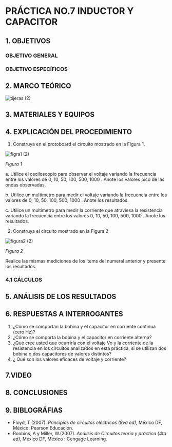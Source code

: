 #  PRÁCTICA NO.7 INDUCTOR Y CAPACITOR
## 1. OBJETIVOS
### OBJETIVO GENERAL
### OBJETIVO ESPECÍFICOS
## 2. MARCO TEÓRICO

![tijeras (2)](https://user-images.githubusercontent.com/84431598/131418371-ff7dbd8b-2629-4a59-b213-370d05901366.png)

## 3. MATERIALES Y EQUIPOS
## 4. EXPLICACIÓN DEL PROCEDIMIENTO 
1. Construya  en el protoboard el circuito mostrado en la Figura 1.

![figra1 (2)](https://user-images.githubusercontent.com/84431598/131417976-df5237b9-cd7f-4d66-99a4-6d31a1c9898d.png)

*Figura 1*

a. Utilice el osciloscopio para observar el voltaje  variando la frecuencia entre los
valores de 0, 10, 50, 100, 500, 1000 . Anote los valores pico de las ondas observadas.

b. Utilice un multímetro para medir el voltaje  variando la frecuencia entre los valores
de 0, 10, 50, 100, 500, 1000 . Anote los resultados.

c. Utilice un multímetro para medir la corriente que atraviesa la resistencia variando la
frecuencia entre los valores 0, 10, 50, 100, 500, 1000 . Anote los resultados.

2. Construya el circuito mostrado en la Figura 2

![figura2 (2)](https://user-images.githubusercontent.com/84431598/131417991-463436b5-62a3-4895-b921-5f21ba985719.png)

*Figura 2*

Realice las mismas mediciones de los ítems del numeral anterior y presente los resultados.

### 4.1 CÁLCULOS
## 5. ANÁLISIS DE LOS RESULTADOS
## 6. RESPUESTAS A INTERROGANTES
1. ¿Cómo  se comportan la bobina y el capacitor en corriente continua (cero Hz)?
2. ¿Cómo  se comporta la bobina y el capacitor en corriente alterna?
3. ¿Qué cree usted que ocurriría con el voltaje Vo y la corriente de la resistencia en los circuitos analizados en esta práctica, si se utilizan dos bobina o dos capacitores de valores distintos?
4. ¿ Qué son los valores eficaces de voltaje y corriente?
## 7.VIDEO
## 8. CONCLUSIONES
## 9. BIBLOGRÁFIAS 
-  Floyd, T (2007). *Principios de circuitos eléctricos (8va ed),* México DF, México: Pearson Educación.
-  Roobins, A y Miller, W.(2007). *Análisis de Circuitos teoría y práctica (4ta ed),* México DF, México : Cengage Learning.
